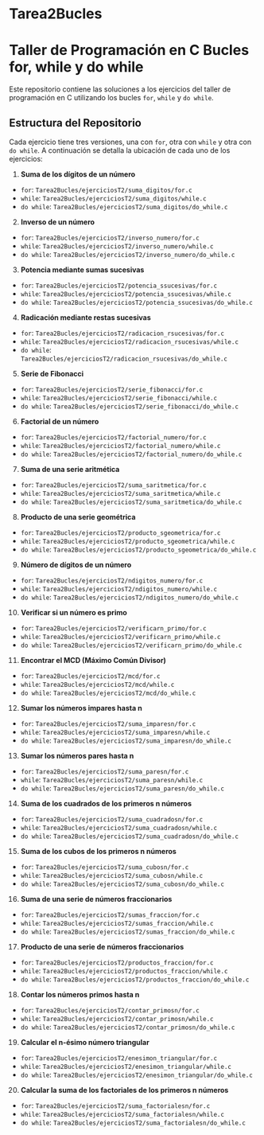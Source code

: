 # Tarea2Bucles
# Taller de Programación en C Bucles for, while y do while
Este repositorio contiene las soluciones a los ejercicios del taller de programación en C utilizando los bucles `for`, `while` y `do while`. 
## Estructura del Repositorio 
Cada ejercicio tiene tres versiones, una con `for`, otra con `while` y otra con `do while`. A continuación se detalla la ubicación de cada uno de los ejercicios: 
1. **Suma de los dígitos de un número** 
- `for`: `Tarea2Bucles/ejerciciosT2/suma_digitos/for.c` 
- `while`: `Tarea2Bucles/ejerciciosT2/suma_digitos/while.c` 
- `do while`: `Tarea2Bucles/ejerciciosT2/suma_digitos/do_while.c`
2. **Inverso de un número**
- `for`: `Tarea2Bucles/ejerciciosT2/inverso_numero/for.c` 
- `while`: `Tarea2Bucles/ejerciciosT2/inverso_numero/while.c` 
- `do while`: `Tarea2Bucles/ejerciciosT2/inverso_numero/do_while.c`
3. **Potencia mediante sumas sucesivas**
- `for`: `Tarea2Bucles/ejerciciosT2/potencia_ssucesivas/for.c` 
- `while`: `Tarea2Bucles/ejerciciosT2/potencia_ssucesivas/while.c` 
- `do while`: `Tarea2Bucles/ejerciciosT2/potencia_ssucesivas/do_while.c`
4. **Radicación mediante restas sucesivas**
- `for`: `Tarea2Bucles/ejerciciosT2/radicacion_rsucesivas/for.c` 
- `while`: `Tarea2Bucles/ejerciciosT2/radicacion_rsucesivas/while.c` 
- `do while`: `Tarea2Bucles/ejerciciosT2/radicacion_rsucesivas/do_while.c`
5. **Serie de Fibonacci**
- `for`: `Tarea2Bucles/ejerciciosT2/serie_fibonacci/for.c` 
- `while`: `Tarea2Bucles/ejerciciosT2/serie_fibonacci/while.c` 
- `do while`: `Tarea2Bucles/ejerciciosT2/serie_fibonacci/do_while.c`
6. **Factorial de un número**
- `for`: `Tarea2Bucles/ejerciciosT2/factorial_numero/for.c` 
- `while`: `Tarea2Bucles/ejerciciosT2/factorial_numero/while.c` 
- `do while`: `Tarea2Bucles/ejerciciosT2/factorial_numero/do_while.c`
7. **Suma de una serie aritmética**
- `for`: `Tarea2Bucles/ejerciciosT2/suma_saritmetica/for.c` 
- `while`: `Tarea2Bucles/ejerciciosT2/suma_saritmetica/while.c` 
- `do while`: `Tarea2Bucles/ejerciciosT2/suma_saritmetica/do_while.c`
8. **Producto de una serie geométrica**
- `for`: `Tarea2Bucles/ejerciciosT2/producto_sgeometrica/for.c` 
- `while`: `Tarea2Bucles/ejerciciosT2/producto_sgeometrica/while.c` 
- `do while`: `Tarea2Bucles/ejerciciosT2/producto_sgeometrica/do_while.c`
9. **Número de dígitos de un número**
- `for`: `Tarea2Bucles/ejerciciosT2/ndigitos_numero/for.c` 
- `while`: `Tarea2Bucles/ejerciciosT2/ndigitos_numero/while.c` 
- `do while`: `Tarea2Bucles/ejerciciosT2/ndigitos_numero/do_while.c`
10. **Verificar si un número es primo**
- `for`: `Tarea2Bucles/ejerciciosT2/verificarn_primo/for.c` 
- `while`: `Tarea2Bucles/ejerciciosT2/verificarn_primo/while.c` 
- `do while`: `Tarea2Bucles/ejerciciosT2/verificarn_primo/do_while.c`
11. **Encontrar el MCD (Máximo Común Divisor)**
- `for`: `Tarea2Bucles/ejerciciosT2/mcd/for.c` 
- `while`: `Tarea2Bucles/ejerciciosT2/mcd/while.c` 
- `do while`: `Tarea2Bucles/ejerciciosT2/mcd/do_while.c`
12. **Sumar los números impares hasta n**
- `for`: `Tarea2Bucles/ejerciciosT2/suma_imparesn/for.c` 
- `while`: `Tarea2Bucles/ejerciciosT2/suma_imparesn/while.c` 
- `do while`: `Tarea2Bucles/ejerciciosT2/suma_imparesn/do_while.c`
13. **Sumar los números pares hasta n**
- `for`: `Tarea2Bucles/ejerciciosT2/suma_paresn/for.c` 
- `while`: `Tarea2Bucles/ejerciciosT2/suma_paresn/while.c` 
- `do while`: `Tarea2Bucles/ejerciciosT2/suma_paresn/do_while.c`
14. **Suma de los cuadrados de los primeros n números**
- `for`: `Tarea2Bucles/ejerciciosT2/suma_cuadradosn/for.c` 
- `while`: `Tarea2Bucles/ejerciciosT2/suma_cuadradosn/while.c` 
- `do while`: `Tarea2Bucles/ejerciciosT2/suma_cuadradosn/do_while.c`
15. **Suma de los cubos de los primeros n números**
- `for`: `Tarea2Bucles/ejerciciosT2/suma_cubosn/for.c` 
- `while`: `Tarea2Bucles/ejerciciosT2/suma_cubosn/while.c` 
- `do while`: `Tarea2Bucles/ejerciciosT2/suma_cubosn/do_while.c`
16. **Suma de una serie de números fraccionarios**
- `for`: `Tarea2Bucles/ejerciciosT2/sumas_fraccion/for.c` 
- `while`: `Tarea2Bucles/ejerciciosT2/sumas_fraccion/while.c` 
- `do while`: `Tarea2Bucles/ejerciciosT2/sumas_fraccion/do_while.c`
17. **Producto de una serie de números fraccionarios**
- `for`: `Tarea2Bucles/ejerciciosT2/productos_fraccion/for.c` 
- `while`: `Tarea2Bucles/ejerciciosT2/productos_fraccion/while.c` 
- `do while`: `Tarea2Bucles/ejerciciosT2/productos_fraccion/do_while.c`
18. **Contar los números primos hasta n**
- `for`: `Tarea2Bucles/ejerciciosT2/contar_primosn/for.c` 
- `while`: `Tarea2Bucles/ejerciciosT2/contar_primosn/while.c` 
- `do while`: `Tarea2Bucles/ejerciciosT2/contar_primosn/do_while.c`
19. **Calcular el n-ésimo número triangular**
- `for`: `Tarea2Bucles/ejerciciosT2/enesimon_triangular/for.c` 
- `while`: `Tarea2Bucles/ejerciciosT2/enesimon_triangular/while.c` 
- `do while`: `Tarea2Bucles/ejerciciosT2/enesimon_triangular/do_while.c`
20. **Calcular la suma de los factoriales de los primeros n números**
- `for`: `Tarea2Bucles/ejerciciosT2/suma_factorialesn/for.c` 
- `while`: `Tarea2Bucles/ejerciciosT2/suma_factorialesn/while.c` 
- `do while`: `Tarea2Bucles/ejerciciosT2/suma_factorialesn/do_while.c`
